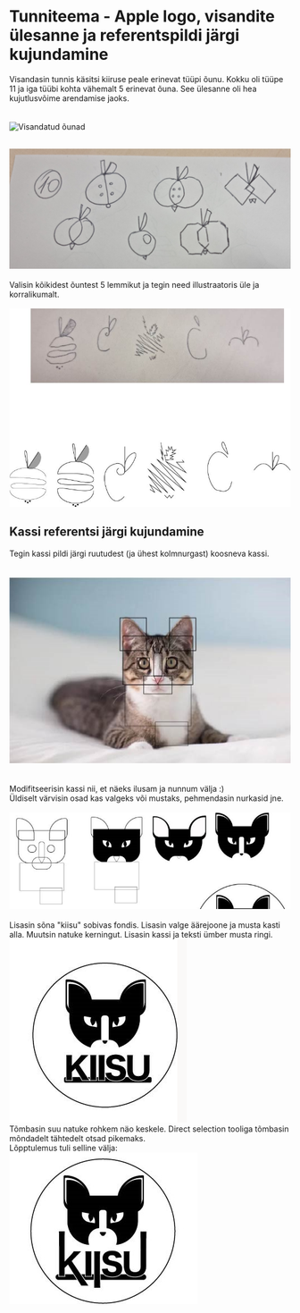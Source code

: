 # Tunniteema - Apple logo, visandite ülesanne ja referentspildi järgi kujundamine

Visandasin tunnis käsitsi kiiruse peale erinevat tüüpi õunu. Kokku oli tüüpe 11 ja iga tüübi kohta vähemalt 5 erinevat õuna. See ülesanne oli hea kujutlusvõime arendamise jaoks.<br><br><br>
![Visandatud õunad](./images/applevisand1.jpg)<br><br>

![Visandatud õunad](./images/applevisand2.jpg)<br><br>
Valisin kõikidest õuntest 5 lemmikut ja tegin need illustraatoris üle ja korralikumalt.<br><br>
![Illustraatoris tehtud õunad](./images/ounad.jpg)<br>

## Kassi referentsi järgi kujundamine
Tegin kassi pildi järgi ruutudest (ja ühest kolmnurgast) koosneva kassi.<br><br><br>
![Ruutudest kass](./images/kiisu1.jpg) <br><br><br>
Modifitseerisin kassi nii, et näeks ilusam ja nunnum välja :) <br>
Üldiselt värvisin osad kas valgeks või mustaks, pehmendasin nurkasid jne.
<br><br>
![Modifitseeritud kassid](./images/kiisu2.jpg)<br><br>
Lisasin sõna "kiisu" sobivas fondis. Lisasin valge äärejoone ja musta kasti alla. Muutsin natuke kerningut. Lisasin kassi ja teksti ümber musta ringi.
<br> 
![Eelviimane kass](./images/kiisu4.png) <br>
Tõmbasin suu natuke rohkem näo keskele. Direct selection tooliga tõmbasin mõndadelt tähtedelt otsad pikemaks.
<br>
Lõpptulemus tuli selline välja:<br>
![Lõpptulemus kassist](./images/kiisu3.jpg)

